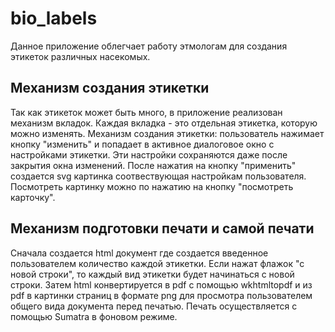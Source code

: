 # bio_labels
Данное приложение облегчает работу этмологам для создания этикеток различных насекомых. 
## Механизм создания этикетки
Так как этикеток может быть много, в приложение реализован механизм вкладок. Каждая вкладка - это отдельная этикетка, которую можно изменять.
Механизм создания этикетки: пользователь нажимает кнопку "изменить" и попадает в активное диалоговое окно с настройками этикетки. Эти настройки сохраняются даже после закрытия окна изменений. После нажатия на кнопку "применить" создается svg картинка соотвествующая настройкам пользователя.
Посмотреть картинку можно по нажатию на кнопку "посмотреть карточку".
## Механизм подготовки печати и самой печати
Сначала создается html документ где создается введенное пользователем количество каждой этикетки. Если нажат флажок "с новой строки", то каждый вид этикетки будет начинаться с новой строки.
Затем  html конвертируется в pdf с помощью wkhtmltopdf и из pdf в картинки страниц в формате png для просмотра пользователем общего вида документа перед печатью. 
Печать осуществляется с помощью Sumatra в фоновом режиме.

